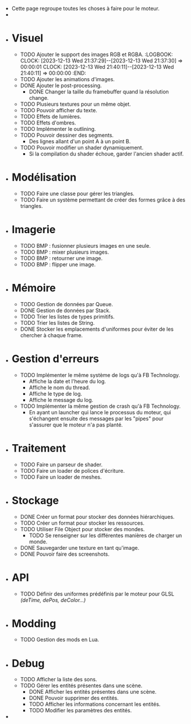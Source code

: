 - Cette page regroupe toutes les choses à faire pour le moteur.
-
- # Visuel
	- TODO Ajouter le support des images RGB et RGBA.
	  :LOGBOOK:
	  CLOCK: [2023-12-13 Wed 21:37:29]--[2023-12-13 Wed 21:37:30] =>  00:00:01
	  CLOCK: [2023-12-13 Wed 21:40:11]--[2023-12-13 Wed 21:40:11] =>  00:00:00
	  :END:
	- TODO Ajouter les animations d'images.
	- DONE Ajouter le post-processing.
		- DONE Changer la taille du framebuffer quand la résolution change.
	- TODO Plusieurs textures pour un même objet.
	- TODO Pouvoir afficher du texte.
	- TODO Effets de lumières.
	- TODO Effets d'ombres.
	- TODO Implémenter le outlining.
	- TODO Pouvoir dessiner des segments.
		- Des lignes allant d'un point A à un point B.
	- TODO Pouvoir modifier un shader dynamiquement.
		- Si la compilation du shader échoue, garder l'ancien shader actif.
- # Modélisation
	- TODO Faire une classe pour gérer les triangles.
	- TODO Faire un système permettant de créer des formes grâce à des triangles.
- # Imagerie
	- TODO BMP : fusionner plusieurs images en une seule.
	- TODO BMP : mixer plusieurs images.
	- TODO BMP : retourner une image.
	- TODO BMP : flipper une image.
- # Mémoire
	- TODO Gestion de données par Queue.
	- DONE Gestion de données par Stack.
	- TODO Trier les listes de types primitifs.
	- TODO Trier les listes de String.
	- DONE Stocker les emplacements d'uniformes pour éviter de les chercher à chaque frame.
- # Gestion d'erreurs
	- TODO Implémenter le même système de logs qu'à FB Technology.
		- Affiche la date et l'heure du log.
		- Affiche le nom du thread.
		- Affiche le type de log.
		- Affiche le message du log.
	- TODO Implémenter la même gestion de crash qu'à FB Technology.
		- En ayant un launcher qui lance le processus du moteur, qui s'échangent ensuite des messages par les "pipes" pour s'assurer que le moteur n'a pas planté.
- # Traitement
	- TODO Faire un parseur de shader.
	- TODO Faire un loader de polices d'écriture.
	- TODO Faire un loader de meshes.
- # Stockage
	- DONE Créer un format pour stocker des données hiérarchiques.
	- TODO Créer un format pour stocker les ressources.
	- TODO Utiliser File Object pour stocker des mondes.
		- TODO Se renseigner sur les différentes manières de charger un monde.
	- DONE Sauvegarder une texture en tant qu'image.
	- DONE Pouvoir faire des screenshots.
- # API
	- TODO Définir des uniformes prédéfinis par le moteur pour GLSL *(deTime, dePos, deColor...)*
- # Modding
	- TODO Gestion des mods en Lua.
- # Debug
	- TODO Afficher la liste des sons.
	- TODO Gérer les entités présentes dans une scène.
		- DONE Afficher les entités présentes dans une scène.
		- DONE Pouvoir supprimer des entités.
		- TODO Afficher les informations concernant les entités.
		- TODO Modifier les paramètres des entités.
-